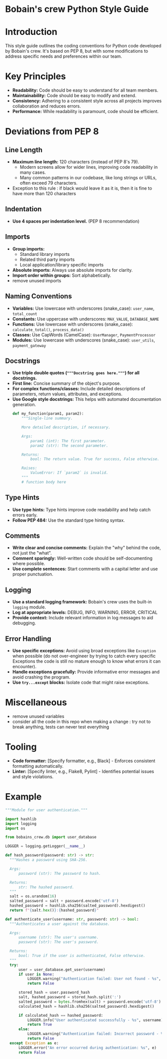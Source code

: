 # Bobain's crew Python Style Guide

# Introduction
This style guide outlines the coding conventions for Python code developed by Bobain's crew.
It's based on PEP 8, but with some modifications to address specific needs and
preferences within our team.

# Key Principles
* **Readability:** Code should be easy to understand for all team members.
* **Maintainability:** Code should be easy to modify and extend.
* **Consistency:** Adhering to a consistent style across all projects improves
  collaboration and reduces errors.
* **Performance:** While readability is paramount, code should be efficient.

# Deviations from PEP 8

## Line Length
* **Maximum line length:** 120 characters (instead of PEP 8's 79).
    * Modern screens allow for wider lines, improving code readability in many cases.
    * Many common patterns in our codebase, like long strings or URLs, often exceed 79 characters.
* Exception to this rule : if black would leave it as it is, then it is fine to have more than 120 characters

## Indentation
* **Use 4 spaces per indentation level.** (PEP 8 recommendation)

## Imports
* **Group imports:**
    * Standard library imports
    * Related third party imports
    * Local application/library specific imports
* **Absolute imports:** Always use absolute imports for clarity.
* **Import order within groups:**  Sort alphabetically.
* remove unused imports

## Naming Conventions

* **Variables:** Use lowercase with underscores (snake_case): `user_name`, `total_count`
* **Constants:**  Use uppercase with underscores: `MAX_VALUE`, `DATABASE_NAME`
* **Functions:** Use lowercase with underscores (snake_case): `calculate_total()`, `process_data()`
* **Classes:** Use CapWords (CamelCase): `UserManager`, `PaymentProcessor`
* **Modules:** Use lowercase with underscores (snake_case): `user_utils`, `payment_gateway`

## Docstrings
* **Use triple double quotes (`"""Docstring goes here."""`) for all docstrings.**
* **First line:** Concise summary of the object's purpose.
* **For complex functions/classes:** Include detailed descriptions of parameters, return values,
  attributes, and exceptions.
* **Use Google style docstrings:** This helps with automated documentation generation.
    ```python
    def my_function(param1, param2):
        """Single-line summary.

        More detailed description, if necessary.

        Args:
            param1 (int): The first parameter.
            param2 (str): The second parameter.

        Returns:
            bool: The return value. True for success, False otherwise.

        Raises:
            ValueError: If `param2` is invalid.
        """
        # function body here
    ```

## Type Hints
* **Use type hints:**  Type hints improve code readability and help catch errors early.
* **Follow PEP 484:**  Use the standard type hinting syntax.

## Comments
* **Write clear and concise comments:** Explain the "why" behind the code, not just the "what".
* **Comment sparingly:** Well-written code should be self-documenting where possible.
* **Use complete sentences:** Start comments with a capital letter and use proper punctuation.

## Logging
* **Use a standard logging framework:**  Bobain's crew uses the built-in `logging` module.
* **Log at appropriate levels:** DEBUG, INFO, WARNING, ERROR, CRITICAL
* **Provide context:** Include relevant information in log messages to aid debugging.

## Error Handling
* **Use specific exceptions:** Avoid using broad exceptions like `Exception` when possible (do not over-engineer by trying to catch every specific Exceptions the code is still no mature enough to know what errors it can encounter).
* **Handle exceptions gracefully:** Provide informative error messages and avoid crashing the program.
* **Use `try...except` blocks:**  Isolate code that might raise exceptions.

# Miscellaneous
* remove unused variables
* consider all the code in this repo when making a change : try not to break anything, tests can never test everything

# Tooling
* **Code formatter:**  [Specify formatter, e.g., Black] - Enforces consistent formatting automatically.
* **Linter:**  [Specify linter, e.g., Flake8, Pylint] - Identifies potential issues and style violations.



# Example
```python
"""Module for user authentication."""

import hashlib
import logging
import os

from bobains_crew.db import user_database

LOGGER = logging.getLogger(__name__)

def hash_password(password: str) -> str:
  """Hashes a password using SHA-256.

  Args:
      password (str): The password to hash.

  Returns:
      str: The hashed password.
  """
  salt = os.urandom(16)
  salted_password = salt + password.encode('utf-8')
  hashed_password = hashlib.sha256(salted_password).hexdigest()
  return f"{salt.hex()}:{hashed_password}"

def authenticate_user(username: str, password: str) -> bool:
  """Authenticates a user against the database.

  Args:
      username (str): The user's username.
      password (str): The user's password.

  Returns:
      bool: True if the user is authenticated, False otherwise.
  """
  try:
      user = user_database.get_user(username)
      if user is None:
          LOGGER.warning("Authentication failed: User not found - %s", username)
          return False

      stored_hash = user.password_hash
      salt, hashed_password = stored_hash.split(':')
      salted_password = bytes.fromhex(salt) + password.encode('utf-8')
      calculated_hash = hashlib.sha256(salted_password).hexdigest()

      if calculated_hash == hashed_password:
          LOGGER.info("User authenticated successfully - %s", username)
          return True
      else:
          LOGGER.warning("Authentication failed: Incorrect password - %s", username)
          return False
  except Exception as e:
      LOGGER.error("An error occurred during authentication: %s", e)
      return False
```
